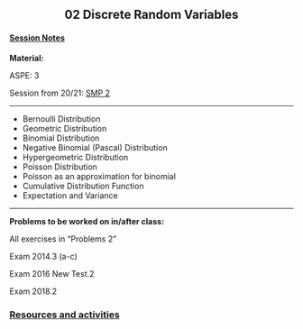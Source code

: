 <h2 align="center">02 Discrete Random Variables</h2>

#### [Session Notes](https://drive.google.com/file/d/1mI1v50411PlGygcmpti032shpl57oRJe/view?usp=sharing)

<p><strong>Material:</strong></p>

<p>ASPE: 3</p>

<p>Session from 20/21: <a href="https://youtu.be/cXtY94_iETI" target="_blank">SMP 2</a></p>

<hr />
<ul>
	<li>Bernoulli Distribution</li>
	<li>Geometric Distribution</li>
	<li>Binomial Distribution</li>
	<li>Negative Binomial (Pascal) Distribution</li>
	<li>Hypergeometric Distribution</li>
	<li>Poisson Distribution</li>
	<li>Poisson as an approximation for binomial</li>
	<li>Cumulative Distribution Function</li>
	<li>Expectation and Variance</li>
</ul>

<hr />
<p><strong>Problems to be worked on in/after class:</strong></p>

<p>All exercises in “Problems 2”</p>

<p>Exam 2014.3&nbsp;(a-c)</p>

<p>Exam 2016 New Test.2</p>

<p>Exam 2018.2</p>

### [Resources and activities](https://viaucdk-my.sharepoint.com/:f:/g/personal/rib_viauc_dk/EthiTapbBz1JrNRDVKsHTnkB2LPmmbKwlY22zvyaCJMI9Q?e=qU5gKD)
